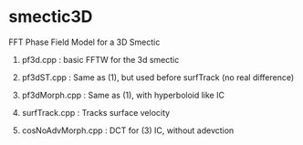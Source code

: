# smectic3D
FFT Phase Field Model for a 3D Smectic

1. pf3d.cpp : basic FFTW for the 3d smectic

2. pf3dST.cpp : Same as (1), but used before surfTrack (no real difference)

3. pf3dMorph.cpp : Same as (1), with hyperboloid like IC

4. surfTrack.cpp : Tracks surface velocity

5. cosNoAdvMorph.cpp : DCT for (3) IC, without adevction
